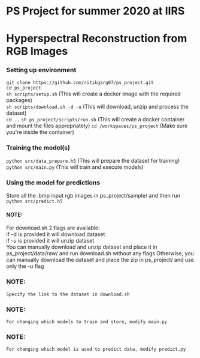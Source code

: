 # PS Project for summer 2020 at IIRS
# Hyperspectral Reconstruction from RGB Images

### Setting up environment 

`git clone https://github.com/ritikgarg07/ps_project.git`  
`cd ps_project`  
`sh scripts/setup.sh`              (This will create a docker image with the required packages)      
`sh scripts/download.sh -d -u`     (This will download, unzip and process the dataset)  
`cd ..`
`sh ps_project/scripts/run.sh`     (This will create a docker container and mount the files appropriately)
`cd /workspaces/ps_project`        (Make sure you're inside the container)

### Training the model(s)

`python src/data_prepare.h5`       (This will prepare the dataset for training)
`python src/main.py`               (This will train and execute models)
  
### Using the model for predictions

Store all the .bmp input rgb images in ps_project/sample/ and then run
`python src/predict.h5`

#### NOTE:   
For download.sh 2 flags are available:   
    if -d is provided it will download dataset  
    if -u is provided it will unzip dataset  
    You can manually download and unzip dataset and place it in ps_project/data/raw/ and run download.sh without any flags
    Otherwise, you can manually download the dataset and place the zip in ps_project/ and use only the -u flag

### NOTE:    
    Specify the link to the dataset in download.sh        

### NOTE:
    For changing which models to train and store, modify main.py

### NOTE: 
    For changing which model is used to predict data, modify predict.py
